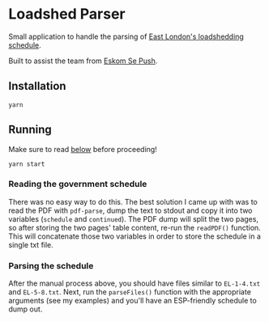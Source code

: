 # Loadshed Parser

Small application to handle the parsing of [East London's loadshedding schedule](https://drive.google.com/file/d/1peHb083rJ3h4jUiJaWpsaW6Zt5h5v2D2/view).

Built to assist the team from [Eskom Se Push](https://sepush.co.za/).

## Installation

```
yarn
```

## Running

Make sure to read [below](#reading-the-government-schedule) before proceeding!

```
yarn start
```

### Reading the government schedule

There was no easy way to do this. The best solution I came up with was to read the PDF with `pdf-parse`, dump the text to stdout and copy it into two variables (`schedule` and `continued`). The PDF dump will split the two pages, so after storing the two pages' table content, re-run the `readPDF()` function. This will concatenate those two variables in order to store the schedule in a single txt file.

### Parsing the schedule

After the manual process above, you should have files similar to `EL-1-4.txt` and `EL-5-8.txt`. Next, run the `parseFiles()` function with the appropriate arguments (see my examples) and you'll have an ESP-friendly schedule to dump out.
